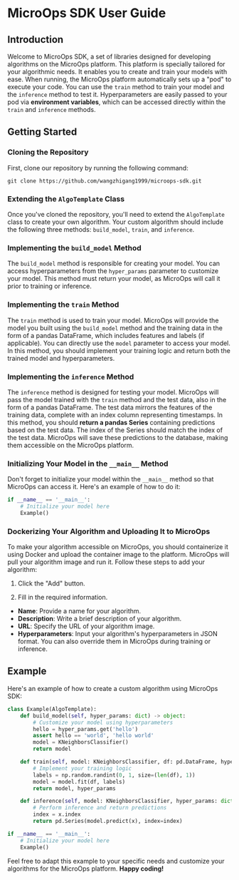 # MicroOps SDK User Guide

## Introduction

Welcome to MicroOps SDK, a set of libraries designed for developing algorithms on the MicroOps platform. This platform is specially tailored for your algorithmic needs. It enables you to create and train your models with ease. When running, the MicroOps platform automatically sets up a "pod" to execute your code. You can use the `train` method to train your model and the `inference` method to test it. Hyperparameters are easily passed to your pod via **environment variables**, which can be accessed directly within the `train` and `inference` methods.

## Getting Started

### Cloning the Repository

First, clone our repository by running the following command:

```shell
git clone https://github.com/wangzhigang1999/microops-sdk.git
```

### Extending the `AlgoTemplate` Class

Once you've cloned the repository, you'll need to extend the `AlgoTemplate` class to create your own algorithm. Your custom algorithm should include the following three methods: `build_model`, `train`, and `inference`.

### Implementing the `build_model` Method

The `build_model` method is responsible for creating your model. You can access hyperparameters from the `hyper_params` parameter to customize your model. This method must return your model, as MicroOps will call it prior to training or inference.

### Implementing the `train` Method

The `train` method is used to train your model. MicroOps will provide the model you built using the `build_model` method and the training data in the form of a pandas DataFrame, which includes features and labels (if applicable). You can directly use the `model` parameter to access your model. In this method, you should implement your training logic and return both the trained model and hyperparameters.

### Implementing the `inference` Method

The `inference` method is designed for testing your model. MicroOps will pass the model trained with the `train` method and the test data, also in the form of a pandas DataFrame. The test data mirrors the features of the training data, complete with an index column representing timestamps. In this method, you should **return a pandas Series** containing predictions based on the test data. The index of the Series should match the index of the test data. MicroOps will save these predictions to the database, making them accessible on the MicroOps platform.

### Initializing Your Model in the `__main__` Method

Don't forget to initialize your model within the `__main__` method so that MicroOps can access it. Here's an example of how to do it:

```python
if __name__ == '__main__':
    # Initialize your model here
    Example()
```

### Dockerizing Your Algorithm and Uploading It to MicroOps

To make your algorithm accessible on MicroOps, you should containerize it using Docker and upload the container image to the platform. MicroOps will pull your algorithm image and run it. Follow these steps to add your algorithm:

1. Click the "Add" button.

2. Fill in the required information.

- **Name**: Provide a name for your algorithm.
- **Description**: Write a brief description of your algorithm.
- **URL**: Specify the URL of your algorithm image.
- **Hyperparameters**: Input your algorithm's hyperparameters in JSON format. You can also override them in MicroOps during training or inference.

## Example

Here's an example of how to create a custom algorithm using MicroOps SDK:

```python
class Example(AlgoTemplate):
    def build_model(self, hyper_params: dict) -> object:
        # Customize your model using hyperparameters
        hello = hyper_params.get('hello')
        assert hello == 'world', 'hello world'
        model = KNeighborsClassifier()
        return model

    def train(self, model: KNeighborsClassifier, df: pd.DataFrame, hyper_params: dict) -> (object, dict):
        # Implement your training logic
        labels = np.random.randint(0, 1, size=(len(df), 1))
        model = model.fit(df, labels)
        return model, hyper_params

    def inference(self, model: KNeighborsClassifier, hyper_params: dict, x: pd.DataFrame) -> pd.Series:
        # Perform inference and return predictions
        index = x.index
        return pd.Series(model.predict(x), index=index)

if __name__ == '__main__':
    # Initialize your model here
    Example()
```



Feel free to adapt this example to your specific needs and customize your algorithms for the MicroOps platform. **Happy coding!**